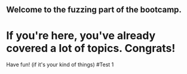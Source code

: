 ## Welcome to the fuzzing part of the bootcamp.
# If you're here, you've already covered a lot of topics. Congrats!
Have fun! (if it's your kind of things)
 #Test 1
